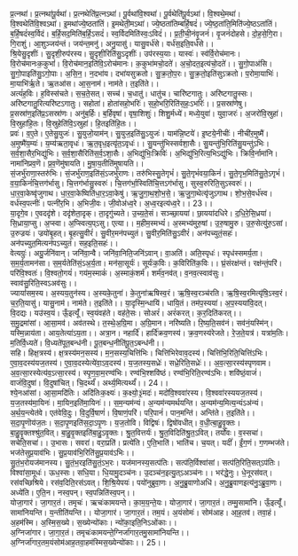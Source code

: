 

  
प्र॒त्नथा॑। प्र॒त्नथा॑पू॒र्वथा॑। प्र॒त्नथेति॑प्र॒त्नऽथा॑। पू॒र्वथा॑वि॒श्वथा॑। पू॒र्वथेति॑पू॒र्वऽथा॑। वि॒श्वथे॒मथा॑। वि॒श्वथेति॑वि॒श्वऽथा॑। इ॒मथा॑ज्ये॒ष्ठता॑तिं। इ॒मथेती॒मऽथा॑। ज्ये॒ष्ठता॑तिम्बर्हि॒षदं॑। ज्ये॒ष्ठ॒ता॑ति॒मिति॑ज्ये॒ष्ठऽता॑तिं। ब॒र्हि॒षदं॑स्व॒र्विदं। ब॒र्हि॒सद॒मिति॑ब॒र्हि॒ऽसदं॑। स्व॒र्विदमिति॑स्वः॒ऽविदं॑।। प्र॒ती॒ची॒नंवृ॒जनं॑। वृ॒जनं॑दोहसे। दो॒ह॒से॒गि॒रा। गि॒राशुं। आ॒शुञ्जय॑न्तं। जय॑न्त॒मनु॑। अनु॒यासु॑। यासु॒वर्ध॑से। वर्ध॑स॒इति॒वर्ध॑से।।  
श्रि॒येसु॒दृशीः॑। सु॒दृशी॒रुप॑रस्य। सु॒दृशी॒रिति॑सु॒ऽदृशीः॑। उप॑रस्य॒याः। यास्वः॑। स्व॑र्वि॒रोच॑मानः। वि॒रोच॑मानःक॒कुभां॑। वि॒रोच॑मान॒इति॑वि॒ऽरोच॑मानः। क॒कुभा॑मचो॒दते॑। अ॒चो॒दत॒इत्य॑चो॒दते॑।। सु॒गो॒पाअ॑सि। सु॒गो॒पाइति॑सु॒ऽगो॒पाः। अ॒सि॒न॒। न॒दभा॑य। दभा॑यसुक्रतो। सु॒क्र॒तो॒प॒रः। सु॒क्र॒तो॒इति॑सुऽक्रतो। प॒रोमा॒याभिः॑। मा॒याभि॑र्ऋ॒ते। ऋ॒तआ॑स। आ॒स॒नाम॑। नाम॑ते। त॒इति॑ते।।  
अत्यं॑ह॒विः। ह॒विस्स॑चते। स॒च॒ते॒सत्। सच्च॑। च॒धातु॑। धातु॑च। चारि॑ष्टगातुः। अरि॑ष्टगातु॒स्सः। अरि॑ष्टगातु॒रित्यरि॑ष्टऽगातुः। सहोता॑। होता॑सहो॒भरिः॑। स॒हो॒भरि॒रिति॑स॒हः॒ऽभरिः॑।। प्र॒सस्रा॑णेषु। प्र॒सस्रा॑ण॒इति॑प्र॒ऽसस्रा॑णः। अनु॑ब॒र्हिः। ब॒र्हिवृषा॑। वृषा॒शिशुः॑। शिशु॒र्मध्ये॑। मध्ये॒युवा॑। युवा॒जरः॑। अ॒जरो॑वि॒स्रुहा॑। वि॒स्रुहा॑हि॒तः। वि॒स्रुहेति॑वि॒ऽस्रुहा॑। हि॒तइति॑हि॒तः।।  
प्रवः॑। व॒ए॒ते। ए॒तेसु॒युजः॑। सु॒युजो॒याम॑न्। सु॒युज॒इति॑सु॒ऽयुजः॑। याम॑न्नि॒ष्टये॑। इ॒ष्टये॒नीचीः॑। नीची॑र॒मुष्मै॑। अ॒मुष्मै॑य॒म्यः॑। य॒म्य॑ऋता॒वृधः॑। ऋ॒त॒वृध॒इत्यृ॑त॒ऽवृधः॑।। सु॒यन्तु॑भिस्सर्वशा॒सैः। सु॒यन्तु॑भि॒रिति॑सु॒यन्तु॑ऽभिः। स॒र्व॒शा॒सैर॒भिद्यु॑भिः। स॒र्व॒शा॒सैरिति॑स॒र्व॒ऽशा॒सैः। अ॒भिद्यु॑भिः॒क्रिविः॑। अ॒भिद्यु॑भि॒रित्य॒भिऽद्यु॑भिः। क्रिवि॒र्नामा॑नि। नामा॑निप्रव॒णॆ। प्र॒व॒णॆमु॑षायति। मु॒षा॒य॒तीति॑मुषायति।।  
सं॒जर्भु॑राणा॒स्तरु॑भिः। सं॒जर्भु॑राण॒इति॑सं॒ऽजर्भु॑राणः। तरु॑भिस्सु॒तेगृभं॑। सु॒ते॒गृभं॑वया॒किनं॑। सु॒ते॒गृभ॒मिति॑सु॒ते॒ऽगृभं॑। व॒या॒किनं॑चि॒त्तग॑र्भासु। चि॒त्तग॑र्भासु॒स्वरुः॑। चि॒त्तग॑र्भा॒स्विति॑चि॒त्तऽग॑र्भासु। सुस्व॒रुरिति॒सुऽस्वरुः॑।। धा॒र॒वा॒केष्वृ॑जुगाथ। धा॒र॒वा॒केष्विति॑धा॒र॒ऽवा॒केषु॑। ऋ॒जु॒गा॒थ॒शो॒भ॒से॒। ऋ॒जु॒गा॒थेत्यृ॑जुऽगाथ। शो॒भ॒से॒वर्ध॑स्व। वर्ध॑स्व॒पत्नीः॑। पत्नी॑र॒भि। अ॒भिजी॒वः। जी॒वोअ॑ध्व॒रे। अ॒ध्व॒रइत्य॑ध्व॒रे।। 23।।  
या॒दृगे॒व। ए॒वददृ॑शे। ददृ॑शेता॒दृक्। ता॒दृगु॑च्यते। उ॒च्य॒ते॒सं। सञ्च्छा॒यया॑। छा॒यया॑दधिरे। द॒धि॒रे॒सि॒ध्रया॑। सि॒ध्राया॒प्सु। अ॒प्स्वा। अ॒प्स्वित्य॒प्ऽसु। एत्या।। म॒हीम॒स्मभ्यं॑। अ॒स्मभ्य॑मुरु॒षां। उ॒रु॒षामु॒रु। उ॒रु॒सेत्यु॑रु॒ऽसां। उ॒रुज्रयः॑। ज्रयो॑बृ॒हत्। बृ॒हत्सु॒वीरं॑। सु॒वीर॒मन॑पच्युतं। सु॒वीर॒मिति॑सु॒ऽवीरं॑। अन॑पच्युतं॒सहः॑। अन॑पच्युत॒मित्यन॑पऽच्युतं। सह॒इति॒सहः॑।।  
वेत्यग्रुः॑। अग्रु॒र्जनि॑वान्। जनि॑वा॒न्वै। जनि॑वा॒निति॒जनि॑ऽवान्। वा॒अति॑। अति॒स्पृधः॑। स्पृध॑स्समर्य॒ता। स॒म॒र्य॒तामन॑सा। स॒म॒र्यतेति॑सं॒ऽअ॒र्य॒ता। मन॑सा॒सूर्यः॑। सूर्यः॑क॒विः। क॒विरिति॑क॒विः।। घ्रं॒संरक्ष॑न्तं। रक्ष॑न्तं॒परि॑। परि॑वि॒श्वतः॑। वि॒श्वतो॒गयं॑। गय॑म॒स्माकं॑। अ॒स्माकं॒शर्म॑। शर्म॑व॒नव॑त्। व॒नव॒त्स्वाव॑सुः। स्वाव॑सु॒रिति॒स्वऽअव॑सुः।।  
ज्यायां॑सम॒स्य। अ॒स्यय॒तुन॑स्य। अ॒स्यके॒तुना॑। के॒तुना॑ऋषिस्व॒रं। ऋ॒षि॒स्व॒रञ्च॑रति। ऋ॒षि॒स्व॒रमित्यृ॑षि॒ऽस्व॒रं। च॒र॒ति॒यासु॑। यासु॒नाम॑। नाम॑ते। त॒इति॑ते।। या॒दृस्मि॒न्धायि॑। धायि॒तं। तम॑प॒स्यया॑। अ॒प॒स्यया॑वि॒दत्। वि॒दद्यः। यउ॑स्व॒यं। ऊँ॒इत्यूँ॑। स्व॒यंवह॑ते। वह॑ते॒सः। सोअरं॑। अरं॑करत्। क॒र॒दिति॑करत्।।  
स॒मु॒द्रमा॑सां। आ॒सा॒मव॑। अव॑तस्थे। त॒स्थे॒अ॒ग्रि॒मा। अ॒ग्रि॒मान। नरि॑ष्यति। रि॒ष्य॒ति॒सव॑नं। सव॑नं॒यस्मि॑न्। यस्मि॒न्नाय॑ता। आय॒तेत्या॑ऽय॒ता।। अत्रा॒न। नहार्दि॑। हार्दि॑क्रव॒णस्य॑। क्र॒व॒णस्य॑रेजते। रे॒ज॒ते॒यत्र॑। यत्रा॑म॒तिः। म॒तिर्वि॒ध्यते॑। वि॒ध्यते॑पूत॒बन्ध॑नी। पू॒त॒बन्ध॒नीति॑पू॒त॒ऽबन्ध॑नी।।  
सहि। हिक्ष॒त्रस्य॑। क्ष॒त्रस्य॑मन॒सस्य॑। म॒न॒सस्य॒चित्ति॑भिः। चित्ति॑भिरेवाव॒दस्य॑। चित्ति॑भि॒रिति॒चित्ति॑ऽभिः। ए॒वा॒व॒दस्य॑यज॒तस्य॑। ए॒वा॒व॒दस्येत्ये॑वा॒ऽव॒दस्य॑। य॒ज॒तस्य॒सध्रेः॑। सध्रे॒रिति॒सध्रेः॑।। अ॒व॒त्सा॒रस्य॑स्पृणवाम। अ॒व॒त्सा॒रस्येत्य॑व॒ऽत्सा॒रस्य॑। स्पृ॒ण॒वा॒म॒रण्व॑भिः। रण्व॑भि॒श्शवि॑ष्ठं। रण्व॑भि॒रिति॒रण्व॑ऽभिः। शवि॑ष्ठं॒वाजं॑। वाजं॑वि॒दुषा॑। वि॒दुषा॑चित्। चि॒दर्थ्यं॑। अर्थ्य॒मित्यर्थ्यं॑।। 24।।  
श्ये॒नआ॑सां। आ॒सा॒मदि॑तिः। अदि॑तिःक॒क्ष्यः॑। क॒क्ष्यो॒३॒॑मदः॑। मदो॑वि॒श्ववा॑रस्य। वि॒श्ववा॑रस्ययज॒तस्य॑। य॒ज॒तस्य॑मा॒यिनः॑। मा॒यिन॒इति॑मा॒यिनः॑।। स॒म॒न्यम॑न्यं। अ॒न्यम॑न्यमर्थयन्ति। अ॒न्यम॑न्य॒मित्य॒न्यंऽअ॑न्यं। अ॒र्थ॒य॒न्त्येत॑वे। एत॑वेवि॒दुः। वि॒दुर्वि॒षाणं॑। वि॒षाणं॒परि॑। परि॒पानं॑। पान॒मन्ति॑। अन्ति॑ते। त॒इति॑ते।।  
स॒दा॒पृ॒णॊय॑ज॒तः। स॒दा॒पृ॒णइति॑स॒दा॒ऽपृ॒णः। य॒ज॒तोवि। विद्विषः॑। द्विषो॑वधीत्। व॒धी॒त्बा॒हु॒वृ॒क्तः। बा॒हु॒वृ॒क्तश्श्रु॑त॒वित्। बा॒हु॒वृ॒क्तइति॑बा॒हु॒ऽवृ॒क्तः। श्रु॒त॒वित्तर्यः॑। श्रु॒त॒विदिति॑श्रु॒त॒ऽवित्। तर्यो॑वः। व॒स्सचा॑। सचेति॒सचा॑।। उ॒भासः। सवरा॑। वरा॒प्रति॑। प्रत्ये॑ति। ए॒ति॒भाति॑। भाति॑च। च॒यत्। यदीं॑। ईं॒ग॒णं। ग॒णम्भज॑ते। भज॑तेसुप्र॒याव॑भिः। सु॒प्र॒याव॑भि॒रिति॑सु॒प्र॒याव॑ऽभिः।।  
सु॒तं॒भ॒रोयज॑मानस्य। सु॒तं॒भ॒रइति॑सु॒तं॒ऽभ॒रः। यज॑मानस्य॒सत्प॑तिः। सत्प॑ति॒र्विश्वा॑सां। सत्प॑ति॒रिति॒सत्ऽप॑तिः। विश्वा॑सा॒मूधः॑। ऊध॒स्सः। सधि॒या। धि॒यामु॒दञ्च॑नः। उ॒दञ्च॑न॒इत्यु॒त्ऽअञ्च॑नः।। भर॑द्धे॒नुः। धे॒नूरस॑वत्। रस॑वच्छिश्रिये। रस॑व॒दिति॒रस॑ऽवत्। शि॒श्रि॒येपयः॑। पयो॑नुब्रुवा॒णः। अ॒नु॒ब्रु॒वाणोअधि॑। अ॒नु॒ब्रु॒वाणइत्य॑नु॒ऽब्रु॒वा॒णः। अध्ये॑ति। ए॒ति॒न। नस्व॒पन्। स्व॒पन्निति॑स्व॒पन्।।  
योजा॒गार॑। जा॒गार॒तं। तमृचः॑। ऋचः॑कामयन्ते। का॒म॒य॒न्ते॒यः। योजा॒गार॑। जा॒गार॒तं। तम्मु॒सामा॑नि। ऊँ॒इत्यूँ॑। सामा॑नियन्ति। य॒न्तीति॑यन्ति।। योजा॒गार॑। जा॒गार॒तं। तम॒यं। अ॒यंसोमः॑। सोम॑आह। आ॒ह॒तव॑। तवा॒हं। अ॒हम॑स्मि। अ॒स्मि॒स॒ख्ये। स॒ख्येन्यो॑काः। न्यो॑का॒इति॒निऽओ॑काः।।  
अ॒ग्निजा॑गार। जा॒गा॒र॒तं। तमृचः॑कामयन्ते॒ग्निर्जा॑गार॒तमु॒सामा॑नियन्ति।। अ॒ग्निर्जा॑गार॒तम॒यंसोम॑आह॒तवा॒हम॑स्मिस॒ख्येन्यो॑काः।। 25।।  
